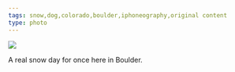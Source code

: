 ```yaml
---
tags: snow,dog,colorado,boulder,iphoneography,original content
type: photo
---
```

<img src="http://31.media.tumblr.com/39e6304c0c55a80c38ce0bdf5a09b1b5/tumblr_miqg6fTkFu1rdkc0do1_1280.jpg" />

A real snow day for once here in Boulder.
